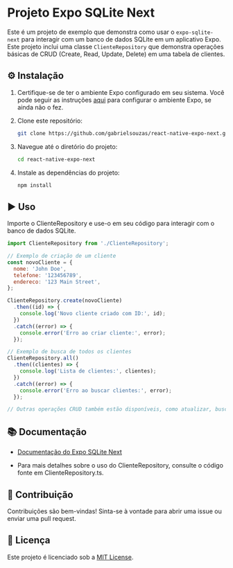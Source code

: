 # Projeto Expo SQLite Next

Este é um projeto de exemplo que demonstra como usar o `expo-sqlite-next` para interagir com um banco de dados SQLite em um aplicativo Expo. Este projeto inclui uma classe `ClienteRepository` que demonstra operações básicas de CRUD (Create, Read, Update, Delete) em uma tabela de clientes.

## ⚙️ Instalação

1. Certifique-se de ter o ambiente Expo configurado em seu sistema. Você pode seguir as instruções [aqui](https://docs.expo.dev/get-started/installation/) para configurar o ambiente Expo, se ainda não o fez.

2. Clone este repositório:

   ```bash
   git clone https://github.com/gabrielsouzas/react-native-expo-next.git
   ```

3. Navegue até o diretório do projeto:

   ```bash
   cd react-native-expo-next
   ```

4. Instale as dependências do projeto:

   ```bash
   npm install
   ```

## ▶️ Uso

Importe o ClienteRepository e use-o em seu código para interagir com o banco de dados SQLite.

```javascript
import ClienteRepository from './ClienteRepository';

// Exemplo de criação de um cliente
const novoCliente = {
  nome: 'John Doe',
  telefone: '123456789',
  endereco: '123 Main Street',
};

ClienteRepository.create(novoCliente)
  .then((id) => {
    console.log('Novo cliente criado com ID:', id);
  })
  .catch((error) => {
    console.error('Erro ao criar cliente:', error);
  });

// Exemplo de busca de todos os clientes
ClienteRepository.all()
  .then((clientes) => {
    console.log('Lista de clientes:', clientes);
  })
  .catch((error) => {
    console.error('Erro ao buscar clientes:', error);
  });

// Outras operações CRUD também estão disponíveis, como atualizar, buscar por ID e remover.
```

## 📚 Documentação

- [Documentação do Expo SQLite Next](https://docs.expo.dev/versions/latest/sdk/sqlite-next/)

- Para mais detalhes sobre o uso do ClienteRepository, consulte o código fonte em ClienteRepository.ts.

## 🤝 Contribuição

Contribuições são bem-vindas! Sinta-se à vontade para abrir uma issue ou enviar uma pull request.

## 📄 Licença

Este projeto é licenciado sob a [MIT License](https://opensource.org/license/mit).
